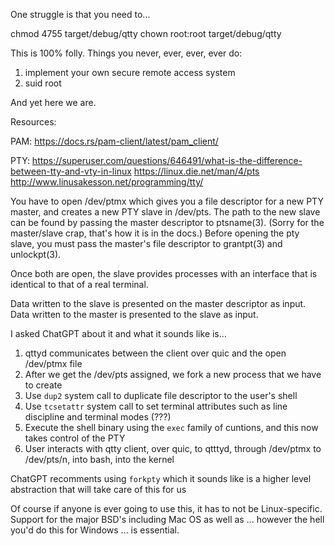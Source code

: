One struggle is that you need to...

chmod 4755 target/debug/qtty
chown root:root target/debug/qtty

This is 100% folly. Things you never, ever, ever, ever do:

1. implement your own secure remote access system
2. suid root

And yet here we are.

Resources:

PAM:
https://docs.rs/pam-client/latest/pam_client/

PTY:
https://superuser.com/questions/646491/what-is-the-difference-between-tty-and-vty-in-linux
https://linux.die.net/man/4/pts
http://www.linusakesson.net/programming/tty/

You have to open /dev/ptmx which gives you a file descriptor for a new PTY master, and creates
a new PTY slave in /dev/pts. The path to the new slave can be found by passing the master
descriptor to ptsname(3). (Sorry for the master/slave crap, that's how it is in the docs.)
Before opening the pty slave, you must pass the master's file descriptor to grantpt(3) and
unlockpt(3).

Once both are open, the slave provides processes with an interface that is identical to that
of a real terminal.

Data written to the slave is presented on the master descriptor as input. Data written to the
master is presented to the slave as input.

I asked ChatGPT about it and what it sounds like is...

1. qttyd communicates between the client over quic and the open /dev/ptmx file
2. After we get the /dev/pts assigned, we fork a new process that we have to create
3. Use `dup2` system call to duplicate file descriptor to the user's shell
4. Use `tcsetattr` system call to set terminal attributes such as line discipline and terminal modes (???)
5. Execute the shell binary using the `exec` family of cuntions, and this now takes control of the PTY
6. User interacts with qtty client, over quic, to qtttyd, through /dev/ptmx to /dev/pts/n, into bash, into the kernel

ChatGPT recomments using `forkpty` which it sounds like is a higher level abstraction that will take care of this for us

Of course if anyone is ever going to use this, it has to not be Linux-specific. Support for the major BSD's
including Mac OS as well as ... however the hell you'd do this for Windows ... is essential.